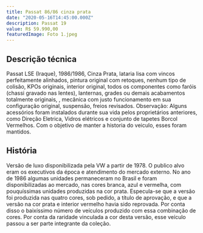 ```yaml
---
title: Passat 86/86 cinza prata
date: "2020-05-16T14:45:00.000Z"
description: Passat 19
value: R$ 59.990,00
featuredImage: Foto 1.jpeg
---
```


## Descrição técnica

Passat LSE (Iraque), 1986/1986, Cinza Prata, lataria lisa com vincos perfeitamente alinhados, pintura  original com retoques, nenhum tipo de colisão, KPOs originais, interior original, todos os componentes como faróis (chassi gravado nas lentes), lanternas, grades ou demais acabamentos totalmente originais, , mecânica com justo funcionamento em sua configuração original, suspensão, freios revisados.
Observação: Alguns acessórios foram instalados durante sua vida  pelos proprietários anteriores, como Direção Eletrica, Vidros elétricos e conjunto de tapetes Borcol Vermelhos. Com o objetivo de manter a historia do veiculo, esses foram mantidos.

## História

Versão de luxo disponibilizada pela VW a partir de 1978. O publico alvo eram os executivos da época e atendimento do mercado externo. No ano de 1986 algumas unidades permaneceram no Brasil e foram disponibilizadas ao mercado, nas cores branca, azul e vermelha, com pouquíssimas unidades produzidas na cor prata. Especula-se que a versão foi produzida nas quatro cores, sob pedido, a título de aprovação, e que a versão na cor prata e interior vermelho havia sido reprovada. Por conta disso o baixíssimo número de veículos produzido com essa combinação de cores. Por conta da raridade vinculada a cor desta versão, esse veículo passou a ser parte integrante da coleção.